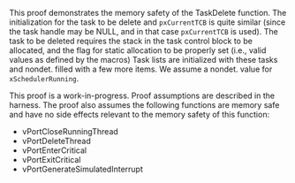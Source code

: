 This proof demonstrates the memory safety of the TaskDelete function. The
initialization for the task to be delete and `pxCurrentTCB` is quite similar
(since the task handle may be NULL, and in that case `pxCurrentTCB` is used).
The task to be deleted requires the stack in the task control block to be
allocated, and the flag for static allocation to be properly set (i.e., valid
values as defined by the macros) Task lists are initialized with these tasks and
nondet. filled with a few more items. We assume a nondet. value for
`xSchedulerRunning`.

This proof is a work-in-progress. Proof assumptions are described in the
harness. The proof also assumes the following functions are memory safe and have
no side effects relevant to the memory safety of this function:

-   vPortCloseRunningThread
-   vPortDeleteThread
-   vPortEnterCritical
-   vPortExitCritical
-   vPortGenerateSimulatedInterrupt
